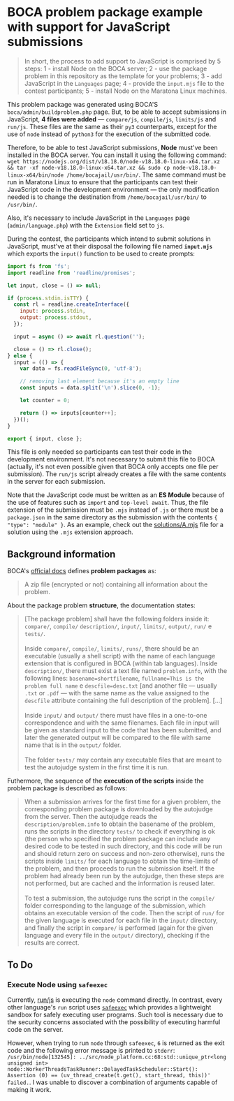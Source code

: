 # BOCA problem package example with support for JavaScript submissions

> In short, the process to add support to JavaScript is comprised by 5 steps: 1 - install Node on the BOCA server; 2 - use the package problem in this repository as the template for your problems; 3 - add JavaScript in the `Languages` page; 4 - provide the `input.mjs` file to the contest participants; 5 - install Node on the Maratona Linux machines.

This problem package was generated using BOCA'S `boca/admin/buildproblem.php` page. But, to be able to accept submissions in JavaScript, **4 files were added** — `compare/js`, `compile/js`, `limits/js` and `run/js`. These files are the same as their `py3` counterparts, except for the use of `node` instead of `python3` for the execution of the submitted code.

Therefore, to be able to test JavaScript submissions, **Node** must've been installed in the BOCA server. You can install it using the following command: `wget https://nodejs.org/dist/v18.18.0/node-v18.18.0-linux-x64.tar.xz && tar -xf node-v18.18.0-linux-x64.tar.xz && sudo cp node-v18.18.0-linux-x64/bin/node /home/bocajail/usr/bin/`. The same command must be run in Maratona Linux to ensure that the participants can test their JavaScript code in the development environment — the only modification needed is to change the destination from `/home/bocajail/usr/bin/` to `/usr/bin/`.

Also, it's necessary to include JavaScript in the `Languages` page (`admin/language.php`) with the `Extension` field set to `js`.

During the contest, the participants which intend to submit solutions in JavaScript, must've at their disposal the following file named **`input.mjs`** which exports the `input()` function to be used to create prompts:

```js
import fs from 'fs';
import readline from 'readline/promises';

let input, close = () => null;

if (process.stdin.isTTY) {
  const rl = readline.createInterface({
    input: process.stdin,
    output: process.stdout,
  });

  input = async () => await rl.question('');

  close = () => rl.close();
} else {
  input = (() => {
    var data = fs.readFileSync(0, 'utf-8');

    // removing last element because it's an empty line
    const inputs = data.split('\n').slice(0, -1);

    let counter = 0;  

    return () => inputs[counter++];
  })();
}

export { input, close };
```

This file is only needed so participants can test their code in the development environment. It's not necessary to submit this file to BOCA (actually, it's not even possible given that BOCA only accepts one file per submission). The `run/js` script already creates a file with the same contents in the server for each submission.

Note that the JavaScript code must be written as an **ES Module** because of the use of features such as `import` and `top-level await`. Thus, the file extension of the submission must be `.mjs` instead of `.js` or there must be a `package.json` in the same directory as the submission with the contents `{ "type": "module" }`. As an example, check out the [solutions/A.mjs](./solutions/A.mjs) file for a solution using the `.mjs` extension approach.

## Background information

BOCA's [official docs](https://github.com/cassiopc/boca/blob/master/doc/ADMIN.txt) defines **problem packages** as:

> A zip file (encrypted or not) containing all information about the problem.

About the package problem **structure**, the documentation states:

> \[The package problem\] shall have the following folders inside it: `compare/`, `compile/` `description/`, `input/`, `limits/`, `output/`, `run/` e `tests/`.</br></br>Inside `compare/`, `compile/`, `limits/`, `runs/`, there should be an executable (usually a shell script) with the name of each language extension that is configured in BOCA (within tab languages). Inside `description/`, there must exist a text file named `problem.info`, with the following lines: `basename=shortfilename`, `fullname=This is the problem full name` e `descfile=desc.txt` \[and another file — usually `.txt` or `.pdf` — with the same name as the value assigned to the `descfile` attribute containing the full description of the problem\]. [...]</br></br>Inside `input/` and `output/` there must have files in a one-to-one correspondence and with the same filenames. Each file in input will be given as standard input to the code that has been submitted, and later the generated output will be compared to the file with same name that is in the `output/` folder.</br></br>The folder `tests/` may contain any executable files that are meant to test the autojudge system in the first time it is run.

Futhermore, the sequence of the **execution of the scripts** inside the problem package is described as follows:

> When a submission arrives for the first time for a given problem, the corresponding problem package is downloaded by the autojudge from the server. Then the autojudge reads the `description/problem.info` to obtain the basename of the problem, runs the scripts in the directory `tests/` to check if everything is ok (the person who specified the problem package can include any desired code to be tested in such directory, and this code will be run and should return zero on success and non-zero otherwise), runs the scripts inside `limits/` for each language to obtain the time-limits of the problem, and then proceeds to run the submission itself. If the problem had already been run by the autojudge, then these steps are not performed, but are cached and the information is reused later.</br></br>To test a submission, the autojudge runs the script in the `compile/` folder corresponding to the language of the submission, which obtains an executable version of the code. Then the script of `run/` for the given language is executed for each file in the `input/` directory, and finally the script in `compare/` is performed (again for the given language and every file in the `output/` directory), checking if the results are correct.

## To Do

### Execute Node using `safeexec`

Currently, [run/js](./run/js) is executing the `node` command directly. In contrast, every other language's `run` script uses [`safeexec`](https://github.com/ochko/safeexec) which provides a lightweight sandbox for safely executing user programs. Such tool is necessary due to the security concerns associated with the possibility of executing harmful code on the server.

However, when trying to run `node` through `safeexec`, `6` is returned as the exit code and the following error message is printed to `stderr`: `/usr/bin/node[132545]: ../src/node_platform.cc:68:std::unique_ptr<long unsigned int> node::WorkerThreadsTaskRunner::DelayedTaskScheduler::Start(): Assertion (0) == (uv_thread_create(t.get(), start_thread, this))' failed.`. I was unable to discover a combination of arguments capable of making it work.
